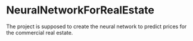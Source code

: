 # NeuralNetworkForRealEstate
The project is supposed to create the neural network to predict prices for the commercial real estate.
